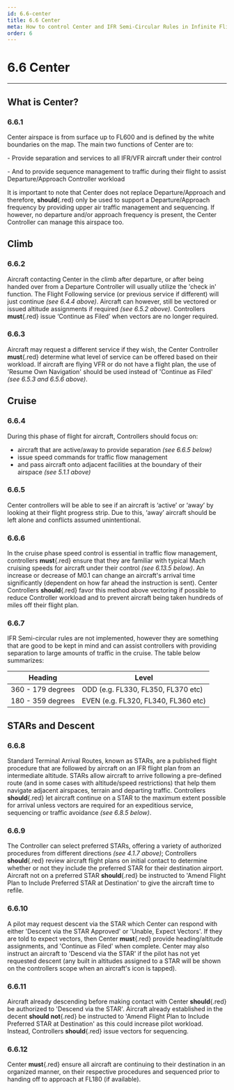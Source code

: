 ```yaml
---
id: 6.6-center
title: 6.6 Center
meta: How to control Center and IFR Semi-Circular Rules in Infinite Flight.
order: 6
---
```


# 6.6 Center



***


## What is Center?



### 6.6.1    

Center airspace is from surface up to FL600 and is defined by the white boundaries on the map. The main two functions of Center are to:

 

\-    Provide separation and services to all IFR/VFR aircraft under their control

\-    And to provide sequence management to traffic during their flight to assist Departure/Approach Controller workload

 

It is important to note that Center does not replace Departure/Approach and therefore, **should**{.red} only be used to support a Departure/Approach frequency by providing upper air traffic management and sequencing. If however, no departure and/or approach frequency is present, the Center Controller can manage this airspace too.

 

## Climb



### 6.6.2 

Aircraft contacting Center in the climb after departure, or after being handed over from a Departure Controller will usually utilize the 'check in' function. The Flight Following service (or previous service if different) will just continue *(see 6.4.4 above)*. Aircraft can however, still be vectored or issued altitude assignments if required *(see 6.5.2 above).* Controllers **must**{.red} issue ‘Continue as Filed’ when vectors are no longer required.



### 6.6.3 

Aircraft may request a different service if they wish, the Center Controller **must**{.red} determine what level of service can be offered based on their workload. If aircraft are flying VFR or do not have a flight plan, the use of 'Resume Own Navigation' should be used instead of 'Continue as Filed' *(see 6.5.3 and 6.5.6 above)*.



## Cruise



### 6.6.4

During this phase of flight for aircraft, Controllers should focus on:



- aircraft that are active/away to provide separation *(see 6.6.5 below)*
- issue speed commands for traffic flow management
- and pass aircraft onto adjacent facilities at the boundary of their airspace *(see 5.1.1 above)*



### 6.6.5    

Center controllers will be able to see if an aircraft is ‘active’ or ‘away’ by looking at their flight progress strip. Due to this, ‘away’ aircraft should be left alone and conflicts assumed unintentional.

 

### 6.6.6

In the cruise phase speed control is essential in traffic flow management, controllers **must**{.red} ensure that they are familiar with typical Mach cruising speeds for aircraft under their control *(see 6.13.5 below)*. An increase or decrease of M0.1 can change an aircraft's arrival time significantly (dependent on how far ahead the instruction is sent). Center Controllers **should**{.red} favor this method above vectoring if possible to reduce Controller workload and to prevent aircraft being taken hundreds of miles off their flight plan.



### 6.6.7

IFR Semi-circular rules are not implemented, however they are something that are good to be kept in mind and can assist controllers with providing separation to large amounts of traffic in the cruise. The table below summarizes:



| Heading           | Level                               |
| ----------------- | ----------------------------------- |
| 360 - 179 degrees | ODD (e.g. FL330, FL350, FL370 etc)  |
| 180 - 359 degrees | EVEN (e.g. FL320, FL340, FL360 etc) |



## STARs and Descent



### 6.6.8

Standard Terminal Arrival Routes, known as STARs, are a published flight procedure that are followed by aircraft on an IFR flight plan from an intermediate altitude. STARs allow aircraft to arrive following a pre-defined route (and in some cases with altitude/speed restrictions) that help them navigate adjacent airspaces, terrain and departing traffic. Controllers **should**{.red} let aircraft continue on a STAR to the maximum extent possible for arrival unless vectors are required for an expeditious service, sequencing or traffic avoidance *(see 6.8.5 below)*. 



### 6.6.9

The Controller can select preferred STARs, offering a variety of authorized procedures from different directions *(see 4.1.7 above)*; Controllers **should**{.red} review aircraft flight plans on initial contact to determine whether or not they include the preferred STAR for their destination airport. Aircraft not on a preferred STAR **should**{.red} be instructed to 'Amend Flight Plan to Include Preferred STAR at Destination' to give the aircraft time to refile. 



### 6.6.10

A pilot may request descent via the STAR which Center can respond with either 'Descent via the STAR Approved' or 'Unable, Expect Vectors'. If they are told to expect vectors, then Center **must**{.red} provide heading/altitude assignments, and 'Continue as Filed' when complete.  Center may also instruct an aircraft to 'Descend via the STAR' if the pilot has not yet requested descent (any built in altitudes assigned to a STAR will be shown on the controllers scope when an aircraft's icon is tapped). 



### 6.6.11

Aircraft already descending before making contact with Center **should**{.red} be authorized to 'Descend via the STAR'. Aircraft already established in the decent **should not**{.red} be instructed to 'Amend Flight Plan to Include Preferred STAR at Destination' as this could increase pilot workload. Instead, Controllers **should**{.red} issue vectors for sequencing. 



### 6.6.12

Center **must**{.red} ensure all aircraft are continuing to their destination in an organized manner, on their respective procedures and sequenced prior to handing off to approach at FL180 (if available). 
